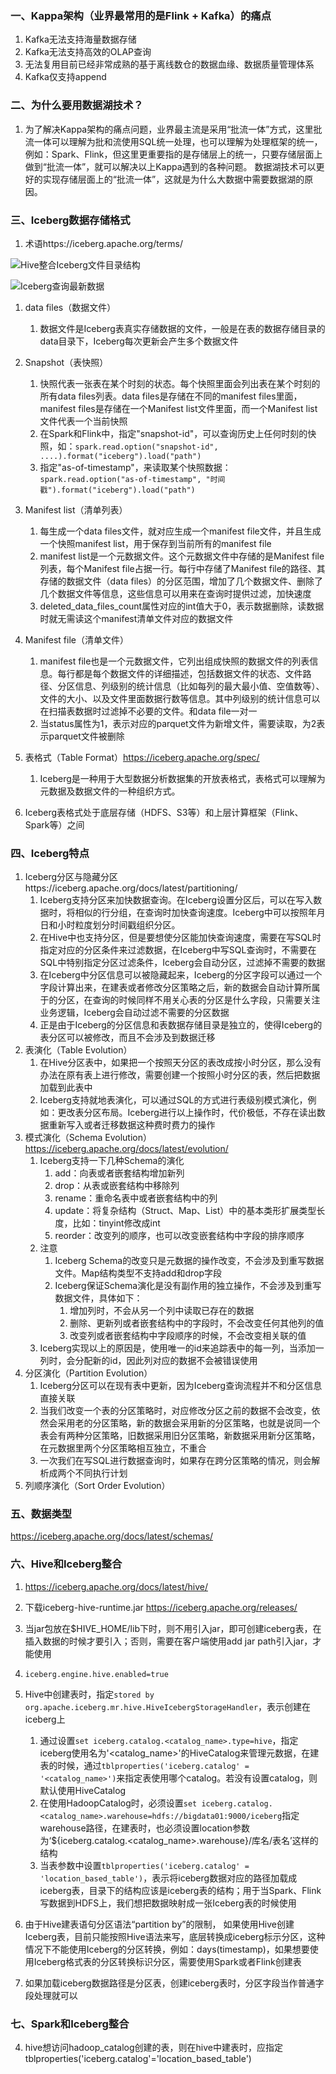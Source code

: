 ### 一、Kappa架构（业界最常用的是Flink + Kafka）的痛点

1. Kafka无法支持海量数据存储
2. Kafka无法支持高效的OLAP查询
3. 无法复用目前已经非常成熟的基于离线数仓的数据血缘、数据质量管理体系
4. Kafka仅支持append

### 二、为什么要用数据湖技术？

1. 为了解决Kappa架构的痛点问题，业界最主流是采用“批流一体”方式，这里批流一体可以理解为批和流使用SQL统一处理，也可以理解为处理框架的统一，
例如：Spark、Flink，但这里更重要指的是存储层上的统一，只要存储层面上做到“批流一体”，就可以解决以上Kappa遇到的各种问题。
数据湖技术可以更好的实现存储层面上的“批流一体”，这就是为什么大数据中需要数据湖的原因。

### 三、Iceberg数据存储格式

1. 术语https://iceberg.apache.org/terms/

![Hive整合Iceberg文件目录结构](../../../../../../image/Hive整合Iceberg文件目录结构.png?msec=1667553515567)

![Iceberg查询最新数据](../../../../../../image/Iceberg查询最新数据.png?msec=1667553515566)

1. data files（数据文件）
   1. 数据文件是Iceberg表真实存储数据的文件，一般是在表的数据存储目录的data目录下，Iceberg每次更新会产生多个数据文件
2. Snapshot（表快照）
   1. 快照代表一张表在某个时刻的状态。每个快照里面会列出表在某个时刻的所有data files列表。data files是存储在不同的manifest files里面，manifest files是存储在一个Manifest list文件里面，而一个Manifest list文件代表一个当前快照
   2. 在Spark和Flink中，指定"snapshot-id"，可以查询历史上任何时刻的快照，如：`spark.read.option("snapshot-id", ....).format("iceberg").load("path")`
   3. 指定"as-of-timestamp"，来读取某个快照数据：`spark.read.option("as-of-timestamp", "时间戳").format("iceberg").load("path")`
3. Manifest list（清单列表）
   1. 每生成一个data files文件，就对应生成一个manifest file文件，并且生成一个快照manifest list，用于保存到当前所有的manifest file
   2. manifest list是一个元数据文件。这个元数据文件中存储的是Manifest file列表，每个Manifest file占据一行。每行中存储了Manifest file的路径、其存储的数据文件（data files）的分区范围，增加了几个数据文件、删除了几个数据文件等信息，这些信息可以用来在查询时提供过滤，加快速度
   3. deleted_data_files_count属性对应的int值大于0，表示数据删除，读数据时就无需读这个manifest清单文件对应的数据文件
4. Manifest file（清单文件）
   1. manifest file也是一个元数据文件，它列出组成快照的数据文件的列表信息。每行都是每个数据文件的详细描述，包括数据文件的状态、文件路径、分区信息、列级别的统计信息（比如每列的最大最小值、空值数等）、文件的大小、以及文件里面数据行数等信息。其中列级别的统计信息可以在扫描表数据时过滤掉不必要的文件。和data file一对一
   2. 当status属性为1，表示对应的parquet文件为新增文件，需要读取，为2表示parquet文件被删除
2. 表格式（Table Format）https://iceberg.apache.org/spec/

   1. Iceberg是一种用于大型数据分析数据集的开放表格式，表格式可以理解为元数据及数据文件的一种组织方式。
2. Iceberg表格式处于底层存储（HDFS、S3等）和上层计算框架（Flink、Spark等）之间

### 四、Iceberg特点

1. Iceberg分区与隐藏分区https://iceberg.apache.org/docs/latest/partitioning/
   1. Iceberg支持分区来加快数据查询。在Iceberg设置分区后，可以在写入数据时，将相似的行分组，在查询时加快查询速度。Iceberg中可以按照年月日和小时粒度划分时间戳组织分区。
   2. 在Hive中也支持分区，但是要想使分区能加快查询速度，需要在写SQL时指定对应的分区条件来过滤数据，在Iceberg中写SQL查询时，不需要在SQL中特别指定分区过滤条件，Iceberg会自动分区，过滤掉不需要的数据
   3. 在Iceberg中分区信息可以被隐藏起来，Iceberg的分区字段可以通过一个字段计算出来，在建表或者修改分区策略之后，新的数据会自动计算所属于的分区，在查询的时候同样不用关心表的分区是什么字段，只需要关注业务逻辑，Iceberg会自动过滤不需要的分区数据
   4. 正是由于Iceberg的分区信息和表数据存储目录是独立的，使得Iceberg的表分区可以被修改，而且不会涉及到数据迁移
2. 表演化（Table Evolution）
   1. 在Hive分区表中，如果把一个按照天分区的表改成按小时分区，那么没有办法在原有表上进行修改，需要创建一个按照小时分区的表，然后把数据加载到此表中
   2. Iceberg支持就地表演化，可以通过SQL的方式进行表级别模式演化，例如：更改表分区布局。Iceberg进行以上操作时，代价极低，不存在读出数据重新写入或者迁移数据这种费时费力的操作
3. 模式演化（Schema Evolution）https://iceberg.apache.org/docs/latest/evolution/
   1. Iceberg支持一下几种Schema的演化
      1. add：向表或者嵌套结构增加新列
      2. drop：从表或嵌套结构中移除列
      3. rename：重命名表中或者嵌套结构中的列
      4. update：将复杂结构（Struct、Map、List）中的基本类形扩展类型长度，比如：tinyint修改成int
      5. reorder：改变列的顺序，也可以改变嵌套结构中字段的排序顺序
   2. 注意
      1. Iceberg Schema的改变只是元数据的操作改变，不会涉及到重写数据文件。Map结构类型不支持add和drop字段
      2. Iceberg保证Schema演化是没有副作用的独立操作，不会涉及到重写数据文件，具体如下：
         1. 增加列时，不会从另一个列中读取已存在的数据
         2. 删除、更新列或者嵌套结构中的字段时，不会改变任何其他列的值
         3. 改变列或者嵌套结构中字段顺序的时候，不会改变相关联的值
   3. Iceberg实现以上的原因是，使用唯一的id来追踪表中的每一列，当添加一列时，会分配新的id，因此列对应的数据不会被错误使用
4. 分区演化（Partition Evolution）
   1. Iceberg分区可以在现有表中更新，因为Iceberg查询流程并不和分区信息直接关联
   2. 当我们改变一个表的分区策略时，对应修改分区之前的数据不会改变，依然会采用老的分区策略，新的数据会采用新的分区策略，也就是说同一个表会有两种分区策略，旧数据采用旧分区策略，新数据采用新分区策略，在元数据里两个分区策略相互独立，不重合
   3. 一次我们在写SQL进行数据查询时，如果存在跨分区策略的情况，则会解析成两个不同执行计划
5. 列顺序演化（Sort Order Evolution）

### 五、数据类型

https://iceberg.apache.org/docs/latest/schemas/

### 六、Hive和Iceberg整合

1. https://iceberg.apache.org/docs/latest/hive/

2. 下载iceberg-hive-runtime.jar https://iceberg.apache.org/releases/

3. 当jar包放在$HIVE_HOME/lib下时，则不用引入jar，即可创建iceberg表，在插入数据的时候才要引入；否则，需要在客户端使用add jar path引入jar，才能使用

4.     iceberg.engine.hive.enabled=true

5. Hive中创建表时，指定`stored by org.apache.iceberg.mr.hive.HiveIcebergStorageHandler`，表示创建在iceberg上

   1. 通过设置`set iceberg.catalog.<catalog_name>.type=hive`，指定iceberg使用名为'<catalog_name>'的HiveCatalog来管理元数据，在建表的时候，通过`tblproperties('iceberg.catalog' = '<catalog_name>')`来指定表使用哪个catalog。若没有设置catalog，则默认使用HiveCatalog
   2. 在使用HadoopCatalog时，必须设置`set iceberg.catalog.<catalog_name>.warehouse=hdfs://bigdata01:9000/iceberg`指定warehouse路径，在建表时，也必须设置location参数为‘${iceberg.catalog.<catalog_name>.warehouse}/库名/表名’这样的结构
   3. 当表参数中设置`tblproperties('iceberg.catalog' = 'location_based_table')`，表示将iceberg数据对应的路径加载成iceberg表，目录下的结构应该是iceberg表的结构；用于当Spark、Flink写数据到HDFS上，我们想把数据映射成一张Iceberg表的时候使用
6. 由于Hive建表语句分区语法“partition by”的限制， 如果使用Hive创建Iceberg表，目前只能按照Hive语法来写，底层转换成iceberg标示分区，这种情况下不能使用Iceberg的分区转换，例如：days(timestamp)，如果想要使用Iceberg格式表的分区转换标识分区，需要使用Spark或者Flink创建表

7. 如果加载iceberg数据路径是分区表，创建iceberg表时，分区字段当作普通字段处理就可以


### 七、Spark和Iceberg整合

4. hive想访问hadoop_catalog创建的表，则在hive中建表时，应指定tblproperties('iceberg.catalog'='location_based_table')